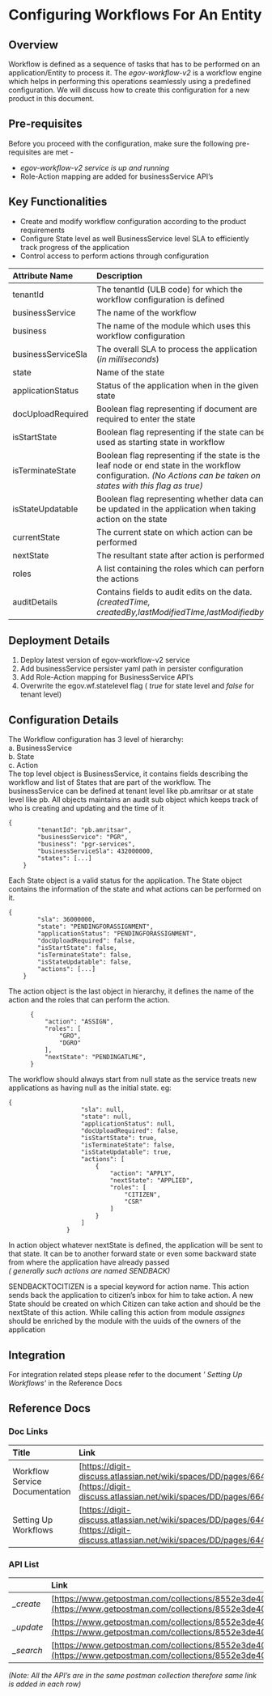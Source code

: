 # Configuring Workflows For An Entity

## Overview

Workflow is defined as a sequence of tasks that has to be performed on an application/Entity to process it. The _egov-workflow-v2_ is a workflow engine which helps in performing this operations seamlessly using a predefined configuration. We will discuss how to create this configuration for a new product in this document.

## Pre-requisites

Before you proceed with the configuration, make sure the following pre-requisites are met -

* _egov-workflow-v2 service is up and running_
* Role-Action mapping are added for businessService API’s 

## Key Functionalities

* Create and modify workflow configuration according to the product requirements
* Configure State level as well BusinessService level SLA to efficiently track progress of the application
* Control access to perform actions through configuration

| **Attribute Name** | **Description** |
| :--- | :--- |
| tenantId | The tenantId \(ULB code\) for which the workflow configuration is defined |
| businessService | The name of the workflow |
| business | The name of the module which uses this workflow configuration |
| businessServiceSla | The overall SLA to process the application \(_in milliseconds_\) |
| state | Name of the state |
| applicationStatus | Status of the application when in the given state |
| docUploadRequired | Boolean flag representing if document are required to enter the state |
| isStartState | Boolean flag representing if the state can be used as starting state in workflow |
| isTerminateState | Boolean flag representing if the state is the leaf node or end state in the workflow configuration. _\(No Actions can be taken on states with this flag as true\)_ |
| isStateUpdatable | Boolean flag representing whether data can be updated in the application when taking action on the state |
| currentState | The current state on which action can be performed |
| nextState | The resultant state after action is performed |
| roles | A list containing the roles which can perform the actions |
| auditDetails | Contains fields to audit edits on the data. _\(createdTime, createdBy,lastModifiedTIme,lastModifiedby\)_ |

## Deployment Details

1. Deploy latest version of egov-workflow-v2 service
2. Add businessService persister yaml path in persister configuration
3. Add Role-Action mapping for BusinessService API’s
4. Overwrite the egov.wf.statelevel flag \( _true_ for state level and _false_ for tenant level\)

## Configuration Details

The Workflow configuration has 3 level of hierarchy:  
a. BusinessService  
b. State  
c. Action  
The top level object is BusinessService, it contains fields describing the workflow and list of States that are part of the workflow. The businessService can be defined at tenant level like pb.amritsar or at state level like pb. All objects maintains an audit sub object which keeps track of who is creating and updating and the time of it

```text
{
        "tenantId": "pb.amritsar",
        "businessService": "PGR",
        "business": "pgr-services",
        "businessServiceSla": 432000000,
        "states": [...]
    }
```

Each State object is a valid status for the application. The State object contains the information of the state and what actions can be performed on it.

```text
{
        "sla": 36000000,
        "state": "PENDINGFORASSIGNMENT",
        "applicationStatus": "PENDINGFORASSIGNMENT",
        "docUploadRequired": false,
        "isStartState": false,
        "isTerminateState": false,
        "isStateUpdatable": false,
        "actions": [...]
    }
```

The action object is the last object in hierarchy, it defines the name of the action and the roles that can perform the action.

```text
      {
          "action": "ASSIGN",
          "roles": [
              "GRO",
              "DGRO"
          ],
          "nextState": "PENDINGATLME",
      }
```

The workflow should always start from null state as the service treats new applications as having null as the initial state. eg:

```text
{
                    "sla": null,
                    "state": null,
                    "applicationStatus": null,
                    "docUploadRequired": false,
                    "isStartState": true,
                    "isTerminateState": false,
                    "isStateUpdatable": true,
                    "actions": [
                        {
                            "action": "APPLY",
                            "nextState": "APPLIED",
                            "roles": [
                                "CITIZEN",
                                "CSR"
                            ]
                        }
                    ]
                }
```

In action object whatever nextState is defined, the application will be sent to that state. It can be to another forward state or even some backward state from where the application have already passed  
_\( generally such actions are named SENDBACK\)_

SENDBACKTOCITIZEN is a special keyword for action name. This action sends back the application to citizen’s inbox for him to take action. A new State should be created on which Citizen can take action and should be the nextState of this action. While calling this action from module _assignes_ should be enriched by the module with the uuids of the owners of the application

## Integration

For integration related steps please refer to the document _' Setting Up Workflows'_ in the Reference Docs

## Reference Docs

### Doc Links

| **Title** | **Link** |
| :--- | :--- |
| Workflow Service Documentation | [https://digit-discuss.atlassian.net/wiki/spaces/DD/pages/664174657/Workflow+Service](https://digit-discuss.atlassian.net/wiki/spaces/DD/pages/664174657/Workflow+Service) |
| Setting Up Workflows | [https://digit-discuss.atlassian.net/wiki/spaces/DD/pages/644546619/Setting+Up+Workflows](https://digit-discuss.atlassian.net/wiki/spaces/DD/pages/644546619/Setting+Up+Workflows) |

### API List

|  | **Link** |
| :--- | :--- |
| _\_create_ | [https://www.getpostman.com/collections/8552e3de40c819e34190](https://www.getpostman.com/collections/8552e3de40c819e34190) |
| _\_update_ | [https://www.getpostman.com/collections/8552e3de40c819e34190](https://www.getpostman.com/collections/8552e3de40c819e34190) |
| _\_search_ | [https://www.getpostman.com/collections/8552e3de40c819e34190](https://www.getpostman.com/collections/8552e3de40c819e34190) |

_\(Note: All the API’s are in the same postman collection therefore same link is added in each row\)_

